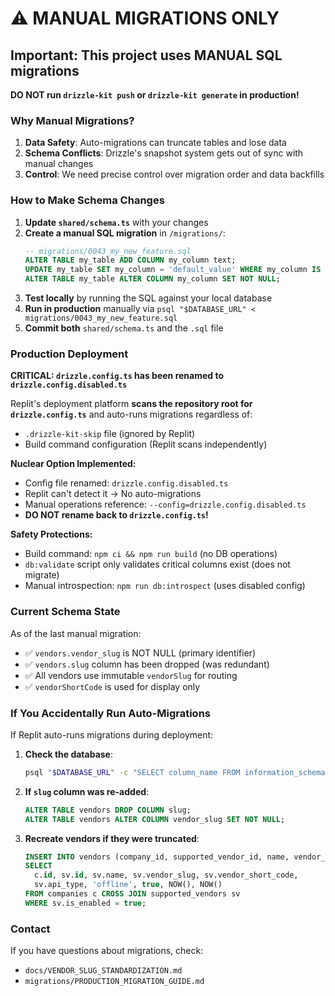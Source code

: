 # ⚠️ MANUAL MIGRATIONS ONLY

## Important: This project uses MANUAL SQL migrations

**DO NOT run `drizzle-kit push` or `drizzle-kit generate` in production!**

### Why Manual Migrations?

1. **Data Safety**: Auto-migrations can truncate tables and lose data
2. **Schema Conflicts**: Drizzle's snapshot system gets out of sync with manual changes
3. **Control**: We need precise control over migration order and data backfills

### How to Make Schema Changes

1. **Update `shared/schema.ts`** with your changes
2. **Create a manual SQL migration** in `/migrations/`:
   ```sql
   -- migrations/0043_my_new_feature.sql
   ALTER TABLE my_table ADD COLUMN my_column text;
   UPDATE my_table SET my_column = 'default_value' WHERE my_column IS NULL;
   ALTER TABLE my_table ALTER COLUMN my_column SET NOT NULL;
   ```
3. **Test locally** by running the SQL against your local database
4. **Run in production** manually via `psql "$DATABASE_URL" < migrations/0043_my_new_feature.sql`
5. **Commit both** `shared/schema.ts` and the `.sql` file

### Production Deployment

**CRITICAL: `drizzle.config.ts` has been renamed to `drizzle.config.disabled.ts`**

Replit's deployment platform **scans the repository root for `drizzle.config.ts`** and auto-runs migrations regardless of:
- `.drizzle-kit-skip` file (ignored by Replit)
- Build command configuration (Replit scans independently)

**Nuclear Option Implemented:**
- Config file renamed: `drizzle.config.disabled.ts`
- Replit can't detect it → No auto-migrations
- Manual operations reference: `--config=drizzle.config.disabled.ts`
- **DO NOT rename back to `drizzle.config.ts`!**

**Safety Protections:**
- Build command: `npm ci && npm run build` (no DB operations)
- `db:validate` script only validates critical columns exist (does not migrate)
- Manual introspection: `npm run db:introspect` (uses disabled config)

### Current Schema State

As of the last manual migration:
- ✅ `vendors.vendor_slug` is NOT NULL (primary identifier)
- ✅ `vendors.slug` column has been dropped (was redundant)
- ✅ All vendors use immutable `vendorSlug` for routing
- ✅ `vendorShortCode` is used for display only

### If You Accidentally Run Auto-Migrations

If Replit auto-runs migrations during deployment:

1. **Check the database**:
   ```bash
   psql "$DATABASE_URL" -c "SELECT column_name FROM information_schema.columns WHERE table_name='vendors' AND column_name IN ('slug', 'vendor_slug');"
   ```

2. **If `slug` column was re-added**:
   ```sql
   ALTER TABLE vendors DROP COLUMN slug;
   ALTER TABLE vendors ALTER COLUMN vendor_slug SET NOT NULL;
   ```

3. **Recreate vendors if they were truncated**:
   ```sql
   INSERT INTO vendors (company_id, supported_vendor_id, name, vendor_slug, vendor_short_code, integration_type, status, enabled_for_price_comparison, created_at, updated_at)
   SELECT 
     c.id, sv.id, sv.name, sv.vendor_slug, sv.vendor_short_code, 
     sv.api_type, 'offline', true, NOW(), NOW()
   FROM companies c CROSS JOIN supported_vendors sv
   WHERE sv.is_enabled = true;
   ```

### Contact

If you have questions about migrations, check:
- `docs/VENDOR_SLUG_STANDARDIZATION.md`
- `migrations/PRODUCTION_MIGRATION_GUIDE.md`

